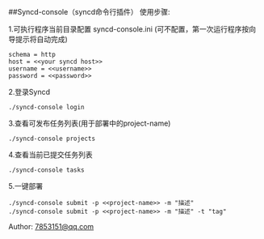 ##Syncd-console（syncd命令行插件）
使用步骤:

1.可执行程序当前目录配置 syncd-console.ini 
(可不配置，第一次运行程序按向导提示将自动完成)
```
schema = http
host = <<your syncd host>>
username = <<username>>
password = <<password>>
```
2.登录Syncd
```
./syncd-console login
```

3.查看可发布任务列表(用于部署中的project-name)
```
./syncd-console projects
```

4.查看当前已提交任务列表
```
./syncd-console tasks
```

5.一键部署
```
./syncd-console submit -p <<project-name>> -m "描述"
./syncd-console submit -p <<project-name>> -m "描述" -t "tag"
```

Author: 7853151@qq.com
